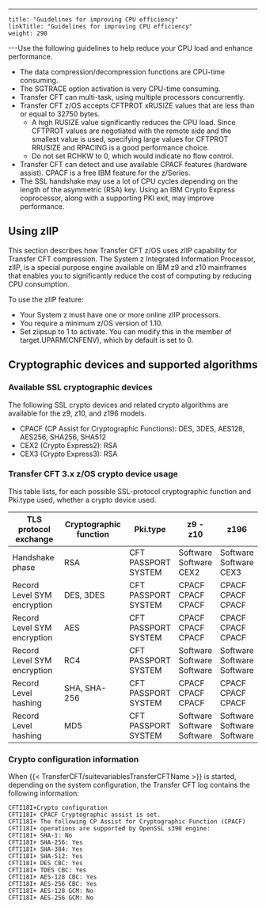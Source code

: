 ---
    title: "Guidelines for improving CPU efficiency"
    linkTitle: "Guidelines for improving CPU efficiency"
    weight: 290
---Use the following guidelines to help reduce your CPU load and enhance performance.

- The data compression/decompression functions are CPU-time consuming.
- The SGTRACE option activation is very CPU-time consuming.
- Transfer CFT can multi-task, using multiple processors concurrently.
- Transfer CFT z/OS accepts CFTPROT xRUSIZE values that are less than or equal to 32750 bytes.
    -   A high RUSIZE value significantly reduces the CPU load. Since CFTPROT values are negotiated with the remote side and the smallest value is used, specifying large values for CFTPROT RRUSIZE and RPACING is a good performance choice.
    -   Do not set RCHKW to 0, which would indicate no flow control.
- Transfer CFT can detect and use available CPACF features (hardware assist). CPACF is a free IBM feature for the z/Series.
- The SSL handshake may use a lot of CPU cycles depending on the length of the asymmetric (RSA) key. Using an IBM Crypto Express coprocessor, along with a supporting PKI exit, may improve performance.

## Using zIIP

This section describes how Transfer CFT z/OS uses zIIP capability for Transfer CFT compression. The System z Integrated Information Processor, zIIP, is a special purpose engine available on IBM z9 and z10 mainframes that enables you to significantly reduce the cost of computing by reducing CPU consumption.

To use the zIIP feature:

- Your System z must have one or more online zIIP processors.
- You require a minimum z/OS version of 1.10.
- Set ziipsup to 1 to activate. You can modify this in the member of target.UPARM(CNFENV), which by default is set to 0.

## Cryptographic devices and supported algorithms

### Available SSL cryptographic devices

The following SSL crypto devices and related crypto algorithms are available for the z9, z10, and z196 models.

- CPACF (CP Assist for Cryptographic Functions): DES, 3DES, AES128, AES256, SHA256, SHA512
- CEX2 (Crypto Express2): RSA
- CEX3 (Crypto Express3): RSA

### Transfer CFT 3.x z/OS crypto device usage

This table lists, for each possible SSL-protocol cryptographic function and Pki.type used, whether a crypto device used.


| TLS protocol exchange  | Cryptographic function  | Pki.type  | z9 - z10  | z196  |
| --- | --- | --- | --- | --- |
| Handshake phase  | RSA  | CFT<br/> PASSPORT<br/> SYSTEM | Software<br/> Software<br/> CEX2 | Software<br/> Software<br/> CEX3 |
| Record Level SYM encryption  | DES, 3DES  | CFT<br/> PASSPORT<br/> SYSTEM | CPACF<br/> CPACF<br/> CPACF | CPACF<br/> CPACF<br/> CPACF |
| Record Level SYM encryption  | AES  | CFT<br/> PASSPORT<br/> SYSTEM | CPACF<br/> CPACF<br/> CPACF | CPACF<br/> CPACF<br/> CPACF |
| Record Level SYM encryption  | RC4  | CFT<br/> PASSPORT<br/> SYSTEM | Software<br/> Software<br/> Software | Software<br/> Software<br/> Software |
| Record Level hashing  | SHA, SHA-256  | CFT<br/> PASSPORT<br/> SYSTEM | CPACF<br/> CPACF<br/> CPACF | CPACF<br/> CPACF<br/> CPACF |
| Record Level hashing  | MD5  | CFT<br/> PASSPORT<br/> SYSTEM | Software<br/> Software<br/> Software | Software<br/> Software<br/> Software |


### Crypto configuration information

When {{< TransferCFT/suitevariablesTransferCFTName  >}} is started, depending on the system configuration, the Transfer CFT log contains the following information:

```
CFTI18I+Crypto configuration
CFTI18I+ CPACF Cryptographic assist is set.
CFTI18I+ The following CP Assist for Cryptographic Function (CPACF)
CFTI18I+ operations are supported by OpenSSL s390 engine:
CFTI18I+ SHA-1: No
CFTI18I+ SHA-256: Yes
CFTI18I+ SHA-384: Yes
CFTI18I+ SHA-512: Yes
CFTI18I+ DES CBC: Yes
CFTI18I+ TDES CBC: Yes
CFTI18I+ AES-128 CBC: Yes
CFTI18I+ AES-256 CBC: Yes
CFTI18I+ AES-128 GCM: No
CFTI18I+ AES-256 GCM: No
```
